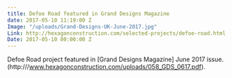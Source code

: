 ```yaml
---
title: Defoe Road featured in Grand Designs Magazine
date: 2017-05-10 11:19:00 Z
Image: "/uploads/Grand-Designs-UK-June-2017.jpg"
Link: http://hexagonconstruction.com/selected-projects/defoe-road.html
Date: 2017-05-10 00:00:00 Z
---
```


Defoe Road project featured in [Grand Designs Magazine] June 2017 issue.(http:///www.hexagonconstruction.com/uploads/058_GDS_0617.pdf).